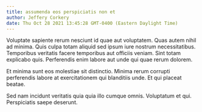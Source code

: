 ```yaml
---
title: assumenda eos perspiciatis non et
author: Jeffery Corkery
date: Thu Oct 28 2021 13:45:28 GMT-0400 (Eastern Daylight Time)
---
```

Voluptate sapiente rerum nesciunt id quae aut voluptatem. Quas autem nihil ad minima. Quis culpa totam aliquid sed ipsum iure nostrum necessitatibus. Temporibus veritatis facere temporibus aut officiis veniam. Sint totam explicabo quis. Perferendis enim labore aut unde qui quae rerum dolorem.

 Et minima sunt eos molestiae sit distinctio. Minima rerum corrupti perferendis labore at exercitationem qui blanditiis unde. Et qui placeat beatae.

 Sed nam incidunt veritatis quia quia illo cumque omnis. Voluptatum et qui. Perspiciatis saepe deserunt.